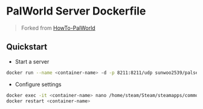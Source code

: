 # PalWorld Server Dockerfile
> Forked from [HowTo-PalWorld](https://github.com/A1RM4X/HowTo-Palworld.git)

## Quickstart

- Start a server
```bash
docker run --name <container-name> -d -p 8211:8211/udp sunwoo2539/palserver:latest
```

- Configure settings
```bash
docker exec -it <container-name> nano /home/steam/Steam/steamapps/common/PalServer/Pal/Saved/Config/LinuxServer/PalWorldSettings.ini
docker restart <container-name>
```
